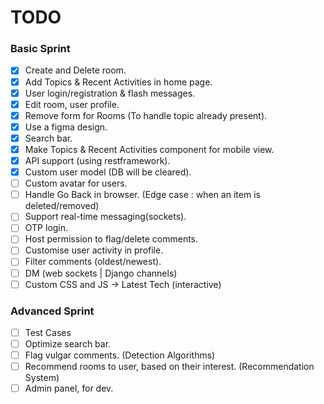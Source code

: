 # TODO

### Basic Sprint

- [X] Create and Delete room.
- [X] Add Topics & Recent Activities in home page.
- [X] User login/registration & flash messages.
- [X] Edit room, user profile.
- [X] Remove form for Rooms (To handle topic already present).
- [X] Use a figma design.
- [X] Search bar.
- [X] Make Topics & Recent Activities component for mobile view.
- [X] API support (using restframework).
- [X] Custom user model (DB will be cleared).
- [ ] Custom avatar for users.
- [ ] Handle Go Back in browser. (Edge case : when an item is deleted/removed)
- [ ] Support real-time messaging(sockets).
- [ ] OTP login.
- [ ] Host permission to flag/delete comments.
- [ ] Customise user activity in profile.
- [ ] Filter comments (oldest/newest).
- [ ] DM (web sockets | Django channels)
- [ ] Custom CSS and JS  ->  Latest Tech  (interactive)

### Advanced Sprint

- [ ] Test Cases
- [ ] Optimize search bar.
- [ ] Flag vulgar comments.  (Detection Algorithms)
- [ ] Recommend rooms to user, based on their interest.  (Recommendation System)
- [ ] Admin panel, for dev.